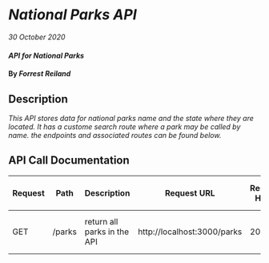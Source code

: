 # _National Parks API_

_30 October 2020_

#### _API for National Parks_

#### By _**Forrest Reiland**_

## Description

_This API stores data for national parks name and the state where they are located. It has a custome search route where a park may be called by name. the endpoints and associated routes can be found below._

## API Call Documentation

| Request | Path | Description | Request URL | Response Header | Response Body Example | Error Header | Error Response Body |
| ------- | ---- | ----------- | ----------- |---------------- | --------------------- | ------------ | ------------------- |
| GET | /parks | return all parks in the API | http://localhost:3000/parks | 200: OK | { "id":1, "name": "Zion National Park", "state":"Utah"}| - | - |
